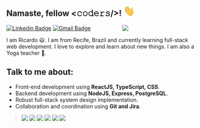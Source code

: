 <h2> Namaste, fellow <𝚌𝚘𝚍𝚎𝚛𝚜/>! <img src="https://raw.githubusercontent.com/ABSphreak/ABSphreak/master/gifs/Hi.gif" width="30px"></h2>

<img align='right' src='https://user-images.githubusercontent.com/5713670/87202985-820dcb80-c2b6-11ea-9f56-7ec461c497c3.gif' width='200"'>

[![Linkedin Badge](https://img.shields.io/badge/-ricardosavlu-blue?style=flat-square&logo=Linkedin&logoColor=white&link=https://www.linkedin.com/in/ricardosavlu/)](https://www.linkedin.com/in/ricardo-savluchinske/) [![Gmail Badge](https://img.shields.io/badge/-ricardocsv@gmail.com-c14438?style=flat-square&logo=Gmail&logoColor=white&link=mailto:mailharshkhatri@gmail.com)](mailto:ricardocsav@gmail.com)

I am Ricardo 😃. I am from Recife, Brazil and currently learning full-stack web development. I love to explore and learn about new things. I am also a Yoga teacher 🧘.

## Talk to me about:

- Front-end development using **ReactJS, TypeScript, CSS**.
- Backend development using **NodeJS, Express, PostgreSQL**.
- Robust full-stack system design implementation.
- Collaboration and coordination using **Git and Jira**.

> <img src = 'https://raw.githubusercontent.com/MarikIshtar007/MarikIshtar007/master/images/react.svg' height='40'/>
> <img src = 'https://raw.githubusercontent.com/MarikIshtar007/MarikIshtar007/master/images/js.svg' height='40'/>
> <img src = 'https://raw.githubusercontent.com/MarikIshtar007/MarikIshtar007/master/images/sql.svg' height='40'/>
> <img src = 'https://raw.githubusercontent.com/MarikIshtar007/MarikIshtar007/master/images/html.svg' height='40'/>
> <img src = 'https://raw.githubusercontent.com/MarikIshtar007/MarikIshtar007/master/images/css.svg' height='40'/>
> <img src = 'https://raw.githubusercontent.com/MarikIshtar007/MarikIshtar007/master/images/git.svg' height='40'/>
